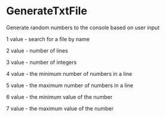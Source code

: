 # GenerateTxtFile
Generate random numbers to the console based on user input

1 value - search for a file by name

2 value - number of lines

3 value - number of integers

4 value - the minimum number of numbers in a line

5 value - the maximum number of numbers in a line

6 value - the minimum value of the number

7 value - the maximum value of the number


